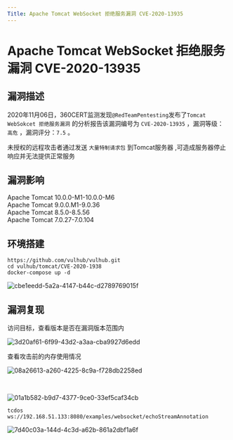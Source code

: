 ```yaml
---
Title: Apache Tomcat WebSocket 拒绝服务漏洞 CVE-2020-13935
---
```


# Apache Tomcat WebSocket 拒绝服务漏洞 CVE-2020-13935

## 漏洞描述

2020年11月06日，360CERT监测发现`@RedTeamPentesting`发布了`Tomcat WebSokcet 拒绝服务漏洞` 的分析报告该漏洞编号为 `CVE-2020-13935` ，漏洞等级：`高危` ，漏洞评分：`7.5` 。

未授权的远程攻击者通过发送 `大量特制请求包` 到Tomcat服务器 ,可造成服务器停止响应并无法提供正常服务

## 漏洞影响

<a-checkbox checked>Apache Tomcat 10.0.0-M1-10.0.0-M6</a-checkbox></br>
<a-checkbox checked>Apache Tomcat 9.0.0.M1-9.0.36</a-checkbox></br>
<a-checkbox checked>Apache Tomcat 8.5.0-8.5.56</a-checkbox></br>
<a-checkbox checked>Apache Tomcat 7.0.27-7.0.104</a-checkbox></br>	

## 环境搭建

```shell
https://github.com/vulhub/vulhub.git
cd vulhub/tomcat/CVE-2020-1938
docker-compose up -d
```

![cbe1eedd-5a2a-4147-b44c-d2789769015f](https://security-1310978225.cos.ap-beijing.myqcloud.com/public/img/cbe1eedd-5a2a-4147-b44c-d2789769015f.png)

## 漏洞复现

访问目标，查看版本是否在漏洞版本范围内

![3d20af61-6f99-43d2-a3aa-cba9927d6edd](https://security-1310978225.cos.ap-beijing.myqcloud.com/public/img/3d20af61-6f99-43d2-a3aa-cba9927d6edd.png)

查看攻击前的内存使用情况

![08a26613-a260-4225-8c9a-f728db2258ed](https://security-1310978225.cos.ap-beijing.myqcloud.com/public/img/08a26613-a260-4225-8c9a-f728db2258ed.png)

<a-alert type="success" message="CVE-2020-13935 EXP地址 : https://github.com/RedTeamPentesting/CVE-2020-13935" description="" showIcon>
</a-alert>

<br/>

![01a1b582-b9d7-4377-9ce0-33ef5caf34cb](https://security-1310978225.cos.ap-beijing.myqcloud.com/public/img/01a1b582-b9d7-4377-9ce0-33ef5caf34cb.png)

```
tcdos    ws://192.168.51.133:8080/examples/websocket/echoStreamAnnotation
```

![7d40c03a-144d-4c3d-a62b-861a2dbf1a6f](https://security-1310978225.cos.ap-beijing.myqcloud.com/public/img/7d40c03a-144d-4c3d-a62b-861a2dbf1a6f.png)